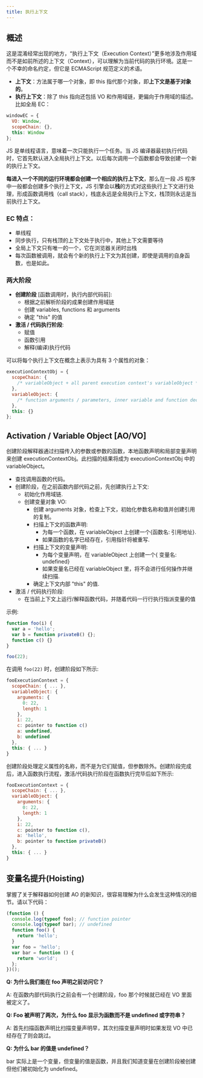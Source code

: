 ```yaml
---
title: 执行上下文
---
```


## 概述

这是混淆经常出现的地方，“执行上下文（Execution Context）”更多地涉及作用域而不是如前所述的上下文（Context），可以理解为当前代码的执行环境。这是一个不幸的命名约定，但它是 ECMAScript 规范定义的术语。

- **上下文**：方法属于哪一个对象，即 this 指代那个对象，即**上下文是基于对象的**。
- **执行上下文**：除了 this 指向还包括 VO 和作用域链，更偏向于作用域的描述。比如全局 EC：

```js
windowEC = {
  VO: Window,
  scopeChain: {},
  this: Window
};
```

JS 是单线程语言，意味着一次只能执行一个任务。当 JS 编译器最初执行代码时，它首先默认进入全局执行上下文。以后每次调用一个函数都会导致创建一个新的执行上下文。

**每进入一个不同的运行环境都会创建一个相应的执行上下文**，那么在一段 JS 程序中一般都会创建多个执行上下文，JS 引擎会以**栈**的方式对这些执行上下文进行处理，形成函数调用栈（call stack），栈底永远是全局执行上下文，栈顶则永远是当前执行上下文。

### EC 特点：

- 单线程
- 同步执行，只有栈顶的上下文处于执行中，其他上下文需要等待
- 全局上下文只有唯一的一个，它在浏览器关闭时出栈
- 每次函数被调用，就会有个新的执行上下文为其创建，即使是调用的自身函数，也是如此。

### 两大阶段

- **创建阶段** [函数调用时，执行内部代码前]:
  - 根据之前解析阶段的成果创建作用域链
  - 创建 variables, functions 和 arguments
  - 确定 "this" 的值
- **激活 / 代码执行阶段**:
  - 赋值
  - 函数引用
  - 解释(编译)执行代码

可以将每个执行上下文在概念上表示为具有 3 个属性的对象：

```js
executionContextObj = {
  scopeChain: {
    /* variableObject + all parent execution context's variableObject */
  },
  variableObject: {
    /* function arguments / parameters, inner variable and function declarations */
  },
  this: {}
};
```

## Activation / Variable Object [AO/VO]

创建阶段解释器通过扫描传入的参数或参数的函数，本地函数声明和局部变量声明来创建 executionContextObj。此扫描的结果将成为 executionContextObj 中的 variableObject。

- 查找调用函数的代码。
- 创建阶段，在之前函数内部代码之前，先创建执行上下文:
  - 初始化作用域链.
  - 创建变量对象 VO:
    - 创建 arguments 对象，检查上下文，初始化参数名称和值并创建引用的复制。
    - 扫描上下文的函数声明:
      - 为每一个函数，在 variableObject 上创建一个{函数名: 引用地址}.
      - 如果函数的名字已经存在，引用指针将被重写.
    - 扫描上下文的变量声明:
      - 为每个变量声明，在 variableObject 上创建一个{ 变量名: undefined}
      - 如果变量名已经在 variableObject 里，将不会进行任何操作并继续扫描.
    - 确定上下文内部 "this" 的值.
- 激活 / 代码执行阶段:
  - 在当前上下文上运行/解释函数代码，并随着代码一行行执行指派变量的值

示例:

```js
function foo(i) {
  var a = 'hello';
  var b = function privateB() {};
  function c() {}
}

foo(22);
```

在调用 `foo(22)` 时，创建阶段如下所示:

```js
fooExecutionContext = {
  scopeChain: { ... },
  variableObject: {
    arguments: {
      0: 22,
      length: 1
    },
    i: 22,
    c: pointer to function c()
    a: undefined,
    b: undefined
  },
  this: { ... }
}
```

创建阶段处理定义属性的名称，而不是为它们赋值，但参数除外。创建阶段完成后，进入函数执行流程，激活/代码执行阶段在函数执行完毕后如下所示:

```js
fooExecutionContext = {
  scopeChain: { ... },
  variableObject: {
    arguments: {
      0: 22,
      length: 1
    },
    i: 22,
    c: pointer to function c(),
    a: 'hello',
    b: pointer to function privateB()
  },
  this: { ... }
}
```

## 变量名提升(Hoisting)

掌握了关于解释器如何创建 AO 的新知识，很容易理解为什么会发生这种情况的细节。请以下代码：

```js
(function () {
  console.log(typeof foo); // function pointer
  console.log(typeof bar); // undefined
  function foo() {
    return 'hello';
  }
  var foo = 'hello';
  var bar = function () {
    return 'world';
  };
})();
```

**Q: 为什么我们能在 foo 声明之前访问它？**

A: 在函数内部代码执行之前会有一个创建阶段，foo 那个时候就已经在 VO 里面被定义了。

**Q: Foo 被声明了两次，为什么 foo 显示为函数而不是 undefined 或字符串？**

A: 首先扫描函数声明比扫描变量声明早，其次扫描变量声明时如果发现 VO 中已经存在了则会跳过。

**Q: 为什么 bar 的值是 undefined？**

bar 实际上是一个变量，但变量的值是函数，并且我们知道变量在创建阶段被创建但他们被初始化为 undefined。
